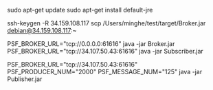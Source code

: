 
[//]: # (configure the variables)
sudo apt-get update
sudo apt-get install default-jre



ssh-keygen -R 34.159.108.117
scp /Users/minghe/test/target/Broker.jar debian@34.159.108.117:~




PSF_BROKER_URL="tcp://0.0.0.0:61616" java -jar Broker.jar
PSF_BROKER_URL="tcp://34.107.50.43:61616" java -jar Subscriber.jar 


PSF_BROKER_URL="tcp://34.107.50.43:61616" PSF_PRODUCER_NUM="2000" PSF_MESSAGE_NUM="125"  java -jar Publisher.jar 
